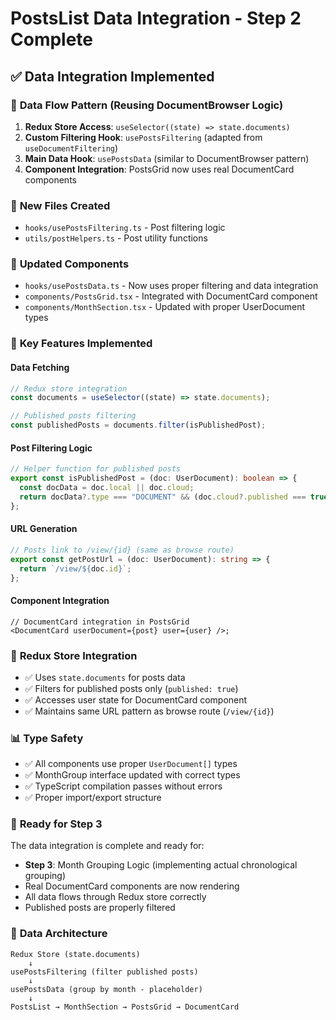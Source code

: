 # PostsList Data Integration - Step 2 Complete

## ✅ Data Integration Implemented

### 🔄 **Data Flow Pattern** (Reusing DocumentBrowser Logic)

1. **Redux Store Access**: `useSelector((state) => state.documents)`
2. **Custom Filtering Hook**: `usePostsFiltering` (adapted from
   `useDocumentFiltering`)
3. **Main Data Hook**: `usePostsData` (similar to DocumentBrowser pattern)
4. **Component Integration**: PostsGrid now uses real DocumentCard components

### 📁 **New Files Created**

- `hooks/usePostsFiltering.ts` - Post filtering logic
- `utils/postHelpers.ts` - Post utility functions

### 🔧 **Updated Components**

- `hooks/usePostsData.ts` - Now uses proper filtering and data integration
- `components/PostsGrid.tsx` - Integrated with DocumentCard component
- `components/MonthSection.tsx` - Updated with proper UserDocument types

### 🎯 **Key Features Implemented**

#### **Data Fetching**

```typescript
// Redux store integration
const documents = useSelector((state) => state.documents);

// Published posts filtering
const publishedPosts = documents.filter(isPublishedPost);
```

#### **Post Filtering Logic**

```typescript
// Helper function for published posts
export const isPublishedPost = (doc: UserDocument): boolean => {
  const docData = doc.local || doc.cloud;
  return docData?.type === "DOCUMENT" && (doc.cloud?.published === true);
};
```

#### **URL Generation**

```typescript
// Posts link to /view/{id} (same as browse route)
export const getPostUrl = (doc: UserDocument): string => {
  return `/view/${doc.id}`;
};
```

#### **Component Integration**

```tsx
// DocumentCard integration in PostsGrid
<DocumentCard userDocument={post} user={user} />;
```

### 🔗 **Redux Store Integration**

- ✅ Uses `state.documents` for posts data
- ✅ Filters for published posts only (`published: true`)
- ✅ Accesses user state for DocumentCard component
- ✅ Maintains same URL pattern as browse route (`/view/{id}`)

### 📊 **Type Safety**

- ✅ All components use proper `UserDocument[]` types
- ✅ MonthGroup interface updated with correct types
- ✅ TypeScript compilation passes without errors
- ✅ Proper import/export structure

### 🚀 **Ready for Step 3**

The data integration is complete and ready for:

- **Step 3**: Month Grouping Logic (implementing actual chronological grouping)
- Real DocumentCard components are now rendering
- All data flows through Redux store correctly
- Published posts are properly filtered

### 🔄 **Data Architecture**

```
Redux Store (state.documents)
    ↓
usePostsFiltering (filter published posts)
    ↓
usePostsData (group by month - placeholder)
    ↓
PostsList → MonthSection → PostsGrid → DocumentCard
```
